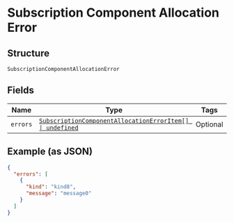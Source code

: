 
# Subscription Component Allocation Error

## Structure

`SubscriptionComponentAllocationError`

## Fields

| Name | Type | Tags | Description |
|  --- | --- | --- | --- |
| `errors` | [`SubscriptionComponentAllocationErrorItem[] \| undefined`](../../doc/models/subscription-component-allocation-error-item.md) | Optional | - |

## Example (as JSON)

```json
{
  "errors": [
    {
      "kind": "kind8",
      "message": "message0"
    }
  ]
}
```

